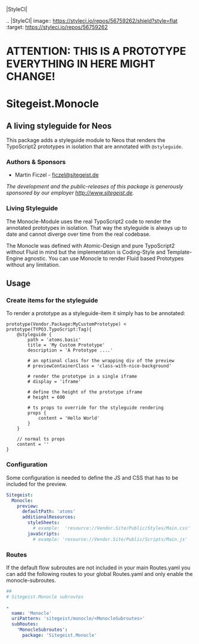 |StyleCI|

.. |StyleCI| image:: https://styleci.io/repos/56759262/shield?style=flat
   :target: https://styleci.io/repos/56759262

# ATTENTION: THIS IS A PROTOTYPE EVERYTHING IN HERE MIGHT CHANGE!

# Sitegeist.Monocle

## A living styleguide for Neos

This package adds a styleguide module to Neos that renders the
TypoScript2 prototypes in isolation that are annotated with `@styleguide`.

### Authors & Sponsors

* Martin Ficzel - ficzel@sitegeist.de

*The development and the public-releases of this package is generously sponsored
by our employer http://www.sitegeist.de.*

### Living Styleguide

The Monocle-Module uses the real TypoScript2 code to render the annotated
prototypes in isolation. That way the styleguide is always up to date and cannot
diverge over time from the real codebase.

The Monocle was defined with Atomic-Design and pure TypoScript2 without Fluid in
mind but the implementation is Coding-Style and Template-Engine agnostic. You can
use Monocle to render Fluid based Prototypes without any limitation.

## Usage

### Create items for the styleguide

To render a prototype as a styleguide-item it simply has to be annotated:

```
prototype(Vendor.Package:MyCustomPrototype) < prototype(TYPO3.TypoScript:Tag){
    @styleguide {
        path = 'atoms.basic'
        title = 'My Custom Prototype'
        description = 'A Prototype ....'

        # an optional class for the wrapping div of the preview
        # previewContainerClass = 'class-with-nice-background'

        # render the prototype in a single iframe
        # display = 'iframe'

        # define the height of the prototype iframe
        # height = 600

        # ts props to override for the styleguide rendering
        props {
            content = 'Hello World'
        }
    }

    // normal ts props
    content = ''
}
```

### Configuration

Some configuration is needed to define the JS and CSS that has to be included for the preview.

```YAML
Sitegeist:
  Monocle:
    preview:
      defaultPath: 'atoms'
      additionalResources:
        styleSheets:
          # example:  'resource://Vendor.Site/Public/Styles/Main.css'
        javaScripts:
          # example: 'resource://Vendor.Site/Public/Scripts/Main.js'
```

### Routes

If the default flow subroutes are not included in your main Routes.yaml you can add the following
routes to your global Routes.yaml and only enable the monocle-subroutes.

```YAML
##
# Sitegeist.Monocle subroutes

-
  name: 'Monocle'
  uriPattern: 'sitegeist/monocle/<MonocleSubroutes>'
  subRoutes:
    'MonocleSubroutes':
      package: 'Sitegeist.Monocle'
```
